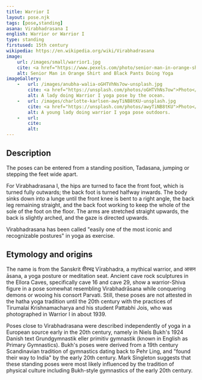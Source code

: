 ```yaml
---
title: Warrior I
layout: pose.njk
tags: [pose,standing]
asana: Virabhadrasana I
english: Warrior or Warrior I
type: standing
firstused: 15th century
wikipedia: https://en.wikipedia.org/wiki/Virabhadrasana
image:
    url: /images/small/warrior1.jpg
    cite: <a href="https://www.pexels.com/photo/senior-man-in-orange-shirt-and-black-pants-doing-yoga-5067946/">Photo</a> by <a href="pexels.com/@shvetsa?utm_content=attributionCopyText&utm_medium=referral&utm_source=pexels">Anna Shvets</a> from Pexels
    alt: Senior Man in Orange Shirt and Black Pants Doing Yoga
imageGallery:
    -   url: /images/anubha-walia-oGHTVhNs7ow-unsplash.jpg
        cite: <a href="https://unsplash.com/photos/oGHTVhNs7ow">Photo</a> by <a href="https://unsplash.com/@anubhawalia">Anubha Walia</a> from Unsplash
        alt: A lady doing Warrior I yoga pose by the ocean.
    -   url: /images/charlotte-karlsen-awyTiNB8tKU-unsplash.jpg
        cite: <a href="https://unsplash.com/photos/awyTiNB8tKU">Photo</a> by <a href="https://unsplash.com/@charlottemsk">Charlotte K</a> from Unsplash
        alt: A young lady doing warrior I yoga pose outdoors.
    -   url: 
        cite:
        alt: 
---
```


## Description
The poses can be entered from a standing position, Tadasana, jumping or stepping the feet wide apart. 

For Virabhadrasana I, the hips are turned to face the front foot, which is turned fully outwards; the back foot is turned halfway inwards. The body sinks down into a lunge until the front knee is bent to a right angle, the back leg remaining straight, and the back foot working to keep the whole of the sole of the foot on the floor. The arms are stretched straight upwards, the back is slightly arched, and the gaze is directed upwards.

Virabhadrasana has been called "easily one of the most iconic and recognizable postures" in yoga as exercise.


## Etymology and origins
The name is from the Sanskrit वीरभद्र Vīrabhadra, a mythical warrior, and आसन āsana, a yoga posture or meditation seat. Ancient cave rock sculptures in the Ellora Caves, specifically cave 16 and cave 29, show a warrior-Shiva figure in a pose somewhat resembling Virabhadrāsana while conquering demons or wooing his consort Parvati. Still, these poses are not attested in the hatha yoga tradition until the 20th century with the practices of Tirumalai Krishnamacharya and his student Pattabhi Jois, who was photographed in Warrior I in about 1939.

Poses close to Virabhadrasana were described independently of yoga in a European source early in the 20th century, namely in Niels Bukh's 1924 Danish text Grundgymnastik eller primitiv gymnastik (known in English as Primary Gymnastics). Bukh's poses were derived from a 19th century Scandinavian tradition of gymnastics dating back to Pehr Ling, and "found their way to India" by the early 20th century. Mark Singleton suggests that these standing poses were most likely influenced by the tradition of physical culture including Bukh-style gymnastics of the early 20th century.